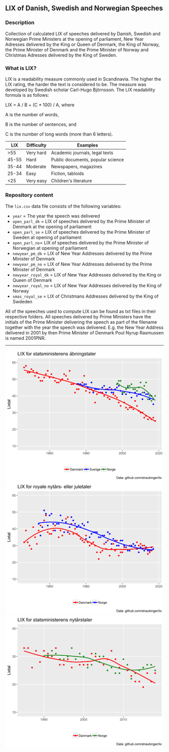 LIX of Danish, Swedish and Norwegian Speeches
---

### Description

Collection of calculated LIX of speeches delivered by Danish, Swedish and Norwegian Prime Ministers at the opening of parliament, New Year Adresses delivered by the King or Queen of Denmark, the King of Norway, the Prime Minister of Denmark and the Prime Minister of Norway and Christmas Adresses delivered by the King of Sweden.

### What is LIX?

LIX is a readability measure commonly used in Scandinavia. The higher the LIX rating, the harder the text is considered to be. The measure was developed by Swedish scholar Carl-Hugo Björnsson. The LIX readability formula is as follows:

LIX = A / B + (C * 100) / A, where

A is the number of words,

B is the number of sentences, and

C is the number of long words (more than 6 letters).

| LIX   | Difficulty | Examples                          |
| ----- | ---------- | --------------------------------- |
| >55   | Very hard  | Academic journals, legal texts    |
| 45-55 | Hard       | Public documents, popular science |
| 35-44 | Moderate   | Newspapers, magazines             |
| 25-34 | Easy       | Fiction, tabloids                 |
| <25   | Very easy  | Children's literature             |

### Repository content

The `lix.csv` data file consists of the following variables:

- `year` = The year the speech was delivered
- `open_parl_dk` = LIX of speeches delivered by the Prime Minister of Denmark at the opening of parliament
- `open_parl_se` = LIX of speeches delivered by the Prime Minister of Sweden at opening of parliament
- `open_parl_no`= LIX of speeches delivered by the Prime Minister of Norwegian at opening of parliament
- `newyear_pm_dk` = LIX of New Year Addresses delivered by the Prime Minister of Denmark
- `newyear_pm_no` = LIX of New Year Addresses delivered by the Prime Minister of Denmark
- `newyear_royal_dk` = LIX of New Year Addresses delivered by the King or Queen of Denmark
- `newyear_royal_no` = LIX of New Year Addresses delivered by the King of Norway
- `xmas_royal_se` = LIX of Christmans Addresses delivered by the King of Swdeden

All of the speeches used to compute LIX can be found as txt files in their respective folders. All speeches delivered by Prime Ministers have the initials of the Prime Minister delivering the speech as part of the filename together with the year the speech was delivered. E.g. the New Year Address delivered in 2001 by then Prime Minister of Denmark Poul Nyrup Rasmussen is named 2001PNR.

<hr>

<img src="https://github.com/Straubinger/lix/blob/master/lix_openparl.png">

<img src="https://github.com/Straubinger/lix/blob/master/lix_newyear_royal.png">

<img src="https://github.com/Straubinger/lix/blob/master/lix_newyear_pm.png">
